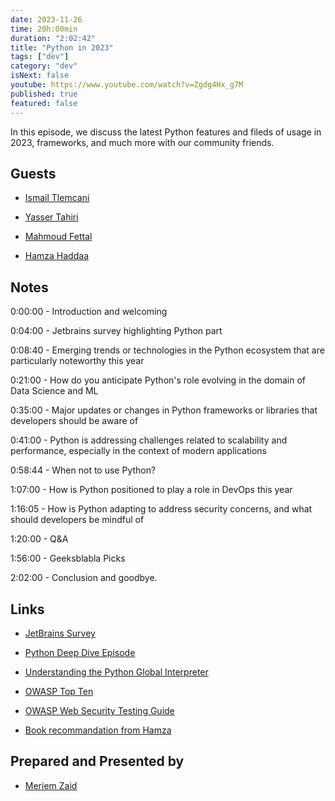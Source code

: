 ```yaml
---
date: 2023-11-26
time: 20h:00min
duration: "2:02:42"
title: "Python in 2023"
tags: ["dev"]
category: "dev"
isNext: false
youtube: https://www.youtube.com/watch?v=Zgdg4Hx_g7M
published: true
featured: false
---
```


In this episode, we discuss the latest Python features and fileds of usage in 2023, frameworks, and much more with our community friends.

## Guests

- [Ismail Tlemcani](https://www.linkedin.com/in/ismailtlemcani)

- [Yasser Tahiri](https://www.yezz.me/)

- [Mahmoud Fettal](https://twitter.com/mahmoudfettal)

- [Hamza Haddaa](https://twitter.com/HamzaHaddaa)

## Notes

0:00:00 - Introduction and welcoming

0:04:00 - Jetbrains survey highlighting Python part

0:08:40 - Emerging trends or technologies in the Python ecosystem that are particularly noteworthy this year

0:21:00 - How do you anticipate Python's role evolving in the domain of Data Science and ML

0:35:00 - Major updates or changes in Python frameworks or libraries that developers should be aware of

0:41:00 - Python is addressing challenges related to scalability and performance, especially in the context of modern applications

0:58:44 - When not to use Python?

1:07:00 - How is Python positioned to play a role in DevOps this year

1:16:05 - How is Python adapting to address security concerns, and what should developers be mindful of

1:20:00 - Q&A

1:56:00 - Geeksblabla Picks

2:02:00 - Conclusion and goodbye.

## Links

- [JetBrains Survey](https://www.jetbrains.com/lp/devecosystem-2022/python/)

- [Python Deep Dive Episode](https://geeksblabla.io/blablas/python-deep-dive)

- [Understanding the Python Global Interpreter](https://elmkarami.com/blog/understanding_the_gil/)

- [OWASP Top Ten](https://owasp.org/www-project-top-ten/)

- [OWASP Web Security Testing Guide](https://owasp.org/www-project-web-security-testing-guide)

- [Book recommandation from Hamza](noor-book.com/hok5sf)

## Prepared and Presented by

- [Meriem Zaid](https://twitter.com/_iMeriem)
